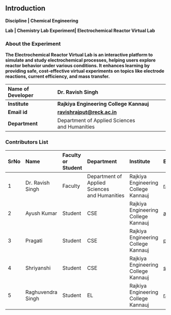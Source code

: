 ## Introduction


<b>Discipline | <b> Chemical Engineering

<b> Lab | <b> Chemistry Lab
<b> Experiment|     <b> Electrochemical Reactor Virtual Lab

### About the Experiment 


The Electrochemical Reactor Virtual Lab is an interactive platform to simulate and study electrochemical processes, helping users explore reactor behavior under various conditions.
It enhances learning by providing safe, cost-effective virtual experiments on topics like electrode reactions, current efficiency, and mass transfer.


<b>Name of Developer | <b> Dr. Ravish Singh 
:--|:--|
<b> Institute | <b>  Rajkiya Engineering College Kannauj
<b> Email id|     <b> ravishrajput@reck.ac.in
<b> Department |  Department of Applied Sciences and Humanities

### Contributors List

SrNo | Name | Faculty or Student | Department| Institute | Email id
:--|:--|:--|:--|:--|:--|
1 | Dr. Ravish Singh | Faculty | Department of Applied Sciences and Humanities | Rajkiya Engineering College Kannauj | ravishrajput@reck.ac.in
2 | Ayush Kumar | Student | CSE | Rajkiya Engineering College Kannauj | ayush95190@gmail.com
3 | Pragati | Student | CSE | Rajkiya Engineering College Kannauj | pragatibaghel99@gmail.com
4 | Shriyanshi | Student | CSE | Rajkiya Engineering College Kannauj | shriyanshi1712@gmail.com
5 | Raghuvendra Singh | Student | EL | Rajkiya Engineering College Kannauj | raghuvendrasingh1238@gmail.com
